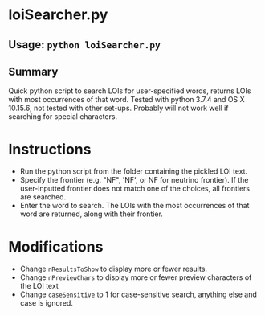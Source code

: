# loiSearcher.py
## Usage: ```python loiSearcher.py```

## Summary
Quick python script to search LOIs for user-specified words, returns LOIs with most occurrences of that word. Tested with python 3.7.4 and OS X 10.15.6, not tested with other set-ups. Probably will not work well if searching for special characters.

# Instructions
- Run the python script from the folder containing the pickled LOI text. 
- Specify the frontier (e.g. "NF", 'NF', or NF for neutrino frontier). If the user-inputted frontier does not match one of the choices, all frontiers are searched.
- Enter the word to search. The LOIs with the most occurrences of that word are returned, along with their frontier.

# Modifications
- Change ```nResultsToShow``` to display more or fewer results.
- Change ```nPreviewChars``` to display more or fewer preview characters of the LOI text
- Change ```caseSensitive``` to 1 for case-sensitive search, anything else and case is ignored.
